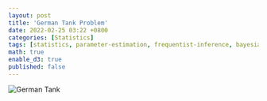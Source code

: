 ```yaml
---
layout: post
title: 'German Tank Problem'
date: 2022-02-25 03:22 +0800
categories: [Statistics]
tags: [statistics, parameter-estimation, frequentist-inference, bayesian-inference, bayes-estimator]
math: true
enable_d3: true
published: false
---
```


![German Tank]({{'/assets/img/tank.jpeg'|relative_url}})